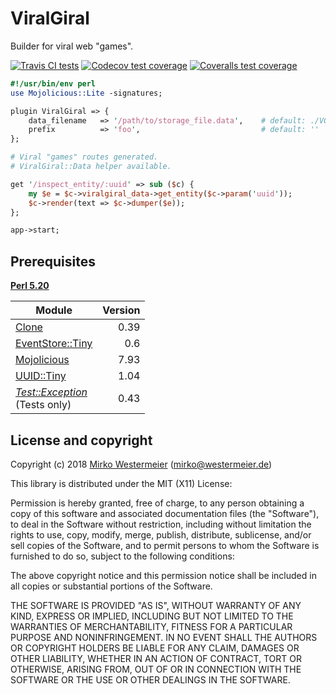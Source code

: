 ViralGiral
==========

Builder for viral web "games".

[![Travis CI tests](https://travis-ci.org/memowe/viralgiral.svg?branch=master)](https://travis-ci.org/memowe/viralgiral)
[![Codecov test coverage](https://codecov.io/gh/memowe/viralgiral/branch/master/graph/badge.svg)](https://codecov.io/gh/memowe/viralgiral)
[![Coveralls test coverage](https://coveralls.io/repos/github/memowe/viralgiral/badge.svg?branch=master)](https://coveralls.io/github/memowe/viralgiral?branch=master)

```perl
#!/usr/bin/env perl
use Mojolicious::Lite -signatures;

plugin ViralGiral => {
    data_filename   => '/path/to/storage_file.data',    # default: ./VG_data
    prefix          => 'foo',                           # default: ''
};

# Viral "games" routes generated.
# ViralGiral::Data helper available.

get '/inspect_entity/:uuid' => sub ($c) {
    my $e = $c->viralgiral_data->get_entity($c->param('uuid'));
    $c->render(text => $c->dumper($e));
};

app->start;
```

Prerequisites
-------------

**[Perl 5.20][perl]**

| Module | Version |
|--------|--------:|
| [Clone][clone] | 0.39 |
| [EventStore::Tiny][evstti] | 0.6 |
| [Mojolicious][mojo] | 7.93 |
| [UUID::Tiny][uuti] | 1.04 |
| [*Test::Exception*][teex]<br>(Tests only) | 0.43 |

[perl]: https://www.perl.org/get.html
[clone]: https://metacpan.org/pod/Clone
[evstti]: https://metacpan.org/pod/EventStore::Tiny
[mojo]: https://metacpan.org/pod/Mojolicious
[uuti]: https://metacpan.org/pod/UUID::Tiny
[teex]: https://metacpan.org/pod/Test::Exception

License and copyright
---------------------

Copyright (c) 2018 [Mirko Westermeier][mirko] ([mirko@westermeier.de][mmail])

[mirko]: http://mirko.westermeier.de
[mmail]: mailto:mirko@westermeier.de

This library is distributed under the MIT (X11) License:

Permission is hereby granted, free of charge, to any person
obtaining a copy of this software and associated documentation
files (the "Software"), to deal in the Software without
restriction, including without limitation the rights to use,
copy, modify, merge, publish, distribute, sublicense, and/or sell
copies of the Software, and to permit persons to whom the
Software is furnished to do so, subject to the following
conditions:

The above copyright notice and this permission notice shall be
included in all copies or substantial portions of the Software.

THE SOFTWARE IS PROVIDED "AS IS", WITHOUT WARRANTY OF ANY KIND,
EXPRESS OR IMPLIED, INCLUDING BUT NOT LIMITED TO THE WARRANTIES
OF MERCHANTABILITY, FITNESS FOR A PARTICULAR PURPOSE AND
NONINFRINGEMENT. IN NO EVENT SHALL THE AUTHORS OR COPYRIGHT
HOLDERS BE LIABLE FOR ANY CLAIM, DAMAGES OR OTHER LIABILITY,
WHETHER IN AN ACTION OF CONTRACT, TORT OR OTHERWISE, ARISING
FROM, OUT OF OR IN CONNECTION WITH THE SOFTWARE OR THE USE OR
OTHER DEALINGS IN THE SOFTWARE.

